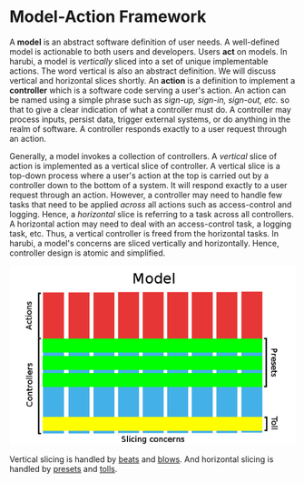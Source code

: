 Model-Action Framework
======================

A **model** is an abstract software definition of user needs. A well-defined model is actionable to both users and developers. Users **act** on models. In harubi, a model is *vertically* sliced into a set of unique implementable actions. The word vertical is also an abstract definition. We will discuss vertical and horizontal slices shortly. An **action** is a definition to implement a **controller** which is a software code serving a user's action. An action can be named using a simple phrase such as *sign-up, sign-in, sign-out, etc.* so that to give a clear indication of what a controller must do. A controller may process inputs, persist data, trigger external systems, or do anything in the realm of software. A controller responds exactly to a user request through an action.

Generally, a model invokes a collection of controllers. A *vertical* slice of action is implemented as a vertical slice of controller. A vertical slice is a top-down process where a user's action at the top is carried out by a controller down to the bottom of a system. It will respond exactly to a user request through an action. However, a controller may need to handle few tasks that need to be applied *across* all actions such as access-control and logging. Hence, a *horizontal* slice is referring to a task across all controllers. A horizontal action may need to deal with an access-control task, a logging task, etc. Thus, a vertical controller is freed from the horizontal tasks. In harubi, a model's concerns are sliced vertically and horizontally. Hence, controller design is atomic and simplified.

<p align="center">
  <img src="model-action.png">
</p>

Vertical slicing is handled by [beats](../../docs/beat.md) and [blows](../../docs/blow.md). And horizontal slicing is handled by [presets](../../docs/preset.md) and [tolls](../../docs/toll.md).

